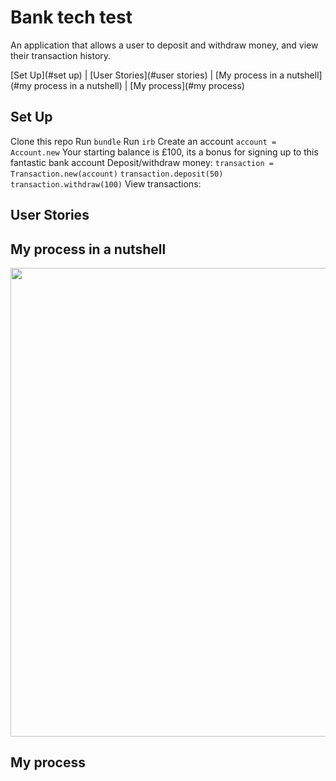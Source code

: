 # Bank tech test

An application that allows a user to deposit and withdraw money, and view their transaction history.

[Set Up](#set up) | [User Stories](#user stories) | [My process in a nutshell](#my process in a nutshell) | [My process](#my process)

## Set Up

Clone this repo
Run `bundle`
Run `irb`
Create an account `account = Account.new`
Your starting balance is £100, its a bonus for signing up to this fantastic bank account
Deposit/withdraw money:
`transaction = Transaction.new(account)`
`transaction.deposit(50)`
`transaction.withdraw(100)`
View transactions:

## User Stories

## My process in a nutshell
<img src="/assets/images/Diagram_bank_tech_test.htm" width="750px" />

## My process
